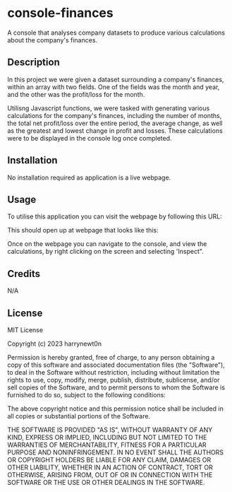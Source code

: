 # console-finances
A console that analyses company datasets to produce various calculations about the company's finances.

## Description
In this project we were given a dataset surrounding a company's finances, within an array with two fields. One of the fields was the month and year, and the other was the profit/loss for the month. 

Utilisng Javascript functions, we were tasked with generating various calculations for the company's finances, including the number of months, the total net profit/loss over the entire period, the average change, as well as the greatest and lowest change in profit and losses. These calculations were to be displayed in the console log once completed.
## Installation
No installation required as application is a live webpage.
## Usage
To utilise this application you can visit the webpage by following this URL:

This should open up at webpage that looks like this:

Once on the webpage you can navigate to the console, and view the calculations, by right clicking on the screen and selecting 'Inspect".
## Credits
N/A

## License
MIT License

Copyright (c) 2023 harrynewt0n

Permission is hereby granted, free of charge, to any person obtaining a copy
of this software and associated documentation files (the "Software"), to deal
in the Software without restriction, including without limitation the rights
to use, copy, modify, merge, publish, distribute, sublicense, and/or sell
copies of the Software, and to permit persons to whom the Software is
furnished to do so, subject to the following conditions:

The above copyright notice and this permission notice shall be included in all
copies or substantial portions of the Software.

THE SOFTWARE IS PROVIDED "AS IS", WITHOUT WARRANTY OF ANY KIND, EXPRESS OR
IMPLIED, INCLUDING BUT NOT LIMITED TO THE WARRANTIES OF MERCHANTABILITY,
FITNESS FOR A PARTICULAR PURPOSE AND NONINFRINGEMENT. IN NO EVENT SHALL THE
AUTHORS OR COPYRIGHT HOLDERS BE LIABLE FOR ANY CLAIM, DAMAGES OR OTHER
LIABILITY, WHETHER IN AN ACTION OF CONTRACT, TORT OR OTHERWISE, ARISING FROM,
OUT OF OR IN CONNECTION WITH THE SOFTWARE OR THE USE OR OTHER DEALINGS IN THE
SOFTWARE.